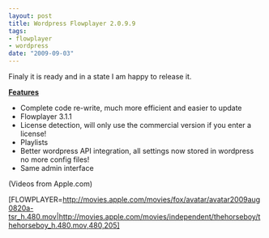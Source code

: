 ```yaml
--- 
layout: post
title: Wordpress Flowplayer 2.0.9.9
tags: 
- flowplayer
- wordpress
date: "2009-09-03"
---
```

Finaly it is ready and in a state I am happy to release it.

<span style="text-decoration: underline;"><strong>Features</strong></span>
<ul>
	<li>Complete code re-write, much more efficient and easier to update</li>
	<li>Flowplayer 3.1.1</li>
	<li>License detection, will only use the commercial version if you enter a license!</li>
	<li>Playlists</li>
	<li>Better wordpress API integration, all settings now stored in wordpress no more config files!</li>
	<li>Same admin interface</li>
</ul>

(Videos from Apple.com)


[FLOWPLAYER=http://movies.apple.com/movies/fox/avatar/avatar2009aug0820a-tsr_h.480.mov|http://movies.apple.com/movies/independent/thehorseboy/thehorseboy_h.480.mov,480,205]
